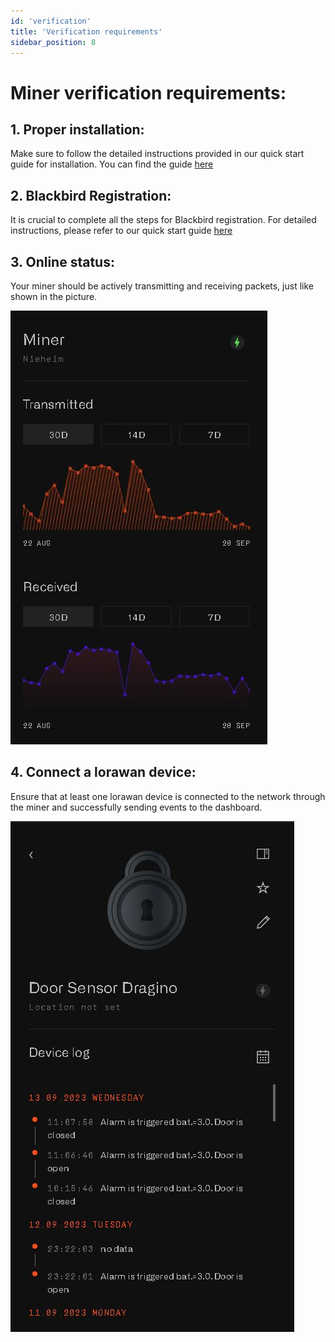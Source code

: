 ```yaml
---
id: 'verification'
title: 'Verification requirements'
sidebar_position: 8
---
```


# Miner verification requirements:

## 1. Proper installation: 
Make sure to follow the detailed instructions provided in our quick start guide for installation. You can find the guide [here](Quick%20start%20guide/4-installation)

## 2. Blackbird Registration: 
It is crucial to complete all the steps for Blackbird registration. For detailed instructions, please refer to our quick start guide [here](Quick%20start%20guide/5-adding-device) 

## 3. Online status: 
Your miner should be actively transmitting and receiving packets, just like shown in the picture.

![One](miner_transmitting.jpg)

## 4. Connect a lorawan device: 
Ensure that at least one lorawan device is connected to the network through the miner and successfully sending events to the dashboard.

![One](door_sensor_dragino_send_events.jpg)